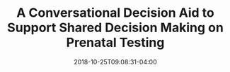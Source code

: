 ---
name: "Conversational Decision Aid"
title: "A Conversational Decision Aid to Support Shared Decision Making on Prenatal Testing "
event: "Annual North American Meeting of the Society for Medical Decision Making (SMDM)"
authors: 
- name: "Zhang, Z."
- name: "Bickmore, T."
year: 2018
resources: null
external_url: null
date: 2018-10-25T09:08:31-04:00
draft: false
---